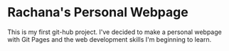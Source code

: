 # Rachana's Personal Webpage
This is my first git-hub project. I've decided to make a personal webpage with Git Pages and the web development skills I'm beginning to learn.
